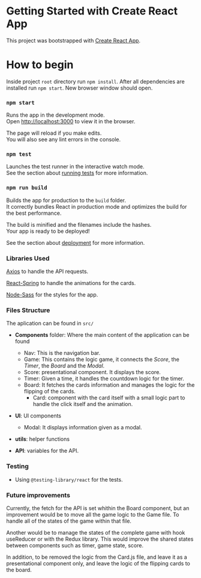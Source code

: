 # Getting Started with Create React App

This project was bootstrapped with [Create React App](https://github.com/facebook/create-react-app).

# How to begin

Inside project `root` directory run `npm install`. After all dependencies are installed run `npm start`. New browser window should open.

### `npm start`

Runs the app in the development mode.\
Open [http://localhost:3000](http://localhost:3000) to view it in the browser.

The page will reload if you make edits.\
You will also see any lint errors in the console.

### `npm test`

Launches the test runner in the interactive watch mode.\
See the section about [running tests](https://facebook.github.io/create-react-app/docs/running-tests) for more information.

### `npm run build`

Builds the app for production to the `build` folder.\
It correctly bundles React in production mode and optimizes the build for the best performance.

The build is minified and the filenames include the hashes.\
Your app is ready to be deployed!

See the section about [deployment](https://facebook.github.io/create-react-app/docs/deployment) for more information.


### Libraries Used

[Axios](https://github.com/axios/axios) to handle the API requests.

[React-Spring](https://www.react-spring.io/) to handle the animations for the cards.

[Node-Sass](https://www.npmjs.com/package/node-sass) for the styles for the app.

### Files Structure

The aplication can be found in `src/`

- **Components** folder: Where the main content of the application can be found
    - Nav: This is the navigation bar.
    - Game: This contains the logic game, it connects the *Score*, the *Timer*, the *Board* and the *Modal*.
    - Score: presentational component. It displays the score.
    - Timer: Given a time, it handles the countdown logic for the timer.
    - Board: It fetches the cards information and manages the logic for the flipping of the cards. 
        - Card: component with the card itself with a small logic part to handle the click itself and the animation.

- **UI**: UI components
    - Modal: It displays information given as a modal.

- **utils**: helper functions

- **API**: variables for the API.

### Testing

- Using `@testing-library/react` for the tests.

### Future improvements

Currently, the fetch for the API is set whithin the Board component, but an improvement would be to move all the game logic to the Game file. To handle all of the states of the game within that file. 

Another would be to manage the states of the complete game with hook useReducer or  with the Redux library. This would improve the shared states between components such as timer, game state, score.

In addition, to be removed the logic from the Card.js file, and leave it as a presentational component only, and leave the logic of the flipping cards to the board. 

